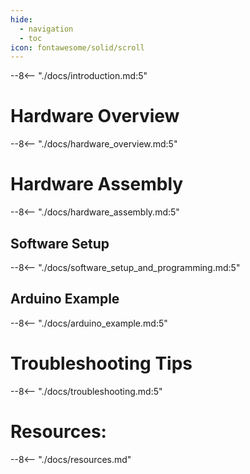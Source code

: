 ```yaml
---
hide:
  - navigation
  - toc
icon: fontawesome/solid/scroll
---
```



--8<-- "./docs/introduction.md:5"

# Hardware Overview
--8<-- "./docs/hardware_overview.md:5"

# Hardware Assembly
--8<-- "./docs/hardware_assembly.md:5"

## Software Setup
--8<-- "./docs/software_setup_and_programming.md:5"

## Arduino Example
--8<-- "./docs/arduino_example.md:5"

# Troubleshooting Tips
--8<-- "./docs/troubleshooting.md:5"

# Resources:
--8<-- "./docs/resources.md"

